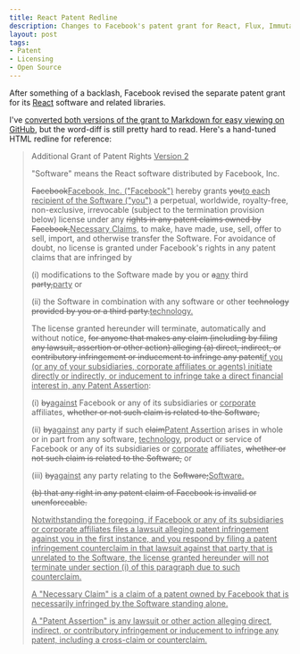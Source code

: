 ```yaml
---
title: React Patent Redline
description: Changes to Facebook's patent grant for React, Flux, Immutable, &c.
layout: post
tags:
- Patent
- Licensing
- Open Source
---
```


After something of a backlash, Facebook revised the separate patent grant for its [React][react] software and related libraries.

I've [converted both versions of the grant to Markdown for easy viewing on GitHub][repo], but the word-diff is still pretty hard to read. Here's a hand-tuned HTML redline for reference:

> Additional Grant of Patent Rights <ins>Version 2</ins>
>
> "Software" means the React software distributed by Facebook, Inc.
>
> <del>Facebook</del><ins>Facebook, Inc. ("Facebook")</ins> hereby grants <del>you</del><ins>to each recipient of the Software ("you")</ins> a perpetual, worldwide, royalty-free, non-exclusive, irrevocable (subject to the termination provision below) license under any <del>rights in any patent claims owned by Facebook,</del><ins>Necessary Claims,</ins> to make, have made, use, sell, offer to sell, import, and otherwise transfer the Software. For avoidance of doubt, no license is granted under Facebook's rights in any patent claims that are infringed by
>
> (i) modifications to the Software made by you or <del>a</del><ins>any</ins> third <del>party,</del><ins>party</ins> or
>
> (ii) the Software in combination with any software or other <del>technology provided by you or a third party.</del><ins>technology.</ins>
>
> The license granted hereunder will terminate, automatically and without notice, <del>for anyone that makes any claim (including by filing any lawsuit, assertion or other action) alleging (a) direct, indirect, or contributory infringement or inducement to infringe any patent</del><ins>if you (or any of your subsidiaries, corporate affiliates or agents) initiate directly or indirectly, or inducement to infringe take a direct financial interest in, any Patent Assertion</ins>:
>
> (i) <del>by</del><ins>against</ins> Facebook or any of its subsidiaries or <ins>corporate</ins> affiliates, <del>whether or not such claim is related to the Software,</del>
>
> (ii) <del>by</del><ins>against</ins> any party if such <del>claim</del><ins>Patent Assertion</ins> arises in whole or in part from any software, <ins>technology,</ins> product or service of Facebook or any of its subsidiaries or <ins>corporate</ins> affiliates, <del>whether or not such claim is related to the Software,</del> or
>
> (iii) <del>by</del><ins>against</ins> any party relating to the <del>Software;</del><ins>Software.</ins>
>
> <del>(b) that any right in any patent claim of Facebook is invalid or unenforceable.</del>
>
> <ins>Notwithstanding the foregoing, if Facebook or any of its subsidiaries or corporate affiliates files a lawsuit alleging patent infringement against you in the first instance, and you respond by filing a patent infringement counterclaim in that lawsuit against that party that is unrelated to the Software, the license granted hereunder will not terminate under section (i) of this paragraph due to such counterclaim.</ins>
>
> <ins>A "Necessary Claim" is a claim of a patent owned by Facebook that is necessarily infringed by the Software standing alone.</ins>
>
> <ins>A "Patent Assertion" is any lawsuit or other action alleging direct, indirect, or contributory infringement or inducement to infringe any patent, including a cross-claim or counterclaim.</ins>

[react]: https://github.com/facebook/react

[repo]: https://github.com/kemitchell/facebook-patent-grant
